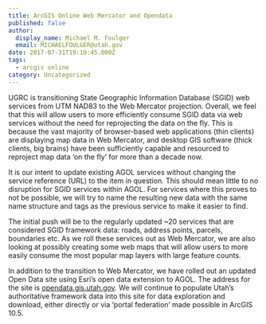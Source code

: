 ```yaml
---
title: ArcGIS Online Web Mercator and Opendata
published: false
author:
  display_name: Michael M. Foulger
  email: MICHAELFOULGER@utah.gov
date: 2017-07-31T19:10:45.000Z
tags:
  - arcgis online
category: Uncategorized
---
```


UGRC is transitioning State Geographic Information Database (SGID) web services from UTM NAD83 to the Web Mercator projection. Overall, we feel that this will allow users to more efficiently consume SGID data via web services without the need for reprojecting the data on the fly. This is because the vast majority of browser-based web applications (thin clients) are displaying map data in Web Mercator, and desktop GIS software (thick clients, big brains) have been sufficiently capable and resourced to reproject map data ‘on the fly’ for more than a decade now.

It is our intent to update existing AGOL services without changing the service reference (URL) to the item in question. This should mean little to no disruption for SGID services within AGOL. For services where this proves to not be possible, we will try to name the resulting new data with the same name structure and tags as the previous service to make it easier to find.

The initial push will be to the regularly updated ~20 services that are considered SGID framework data: roads, address points, parcels, boundaries etc. As we roll these services out as Web Mercator, we are also looking at possibly creating some web maps that will allow users to more easily consume the most popular map layers with large feature counts.

In addition to the transition to Web Mercator, we have rolled out an updated Open Data site using Esri’s open data extension to AGOL. The address for the site is [opendata.gis.utah.gov](https://opendata.gis.utah.gov/). We will continue to populate Utah’s authoritative framework data into this site for data exploration and download, either directly or via ‘portal federation’ made possible in ArcGIS 10.5.
